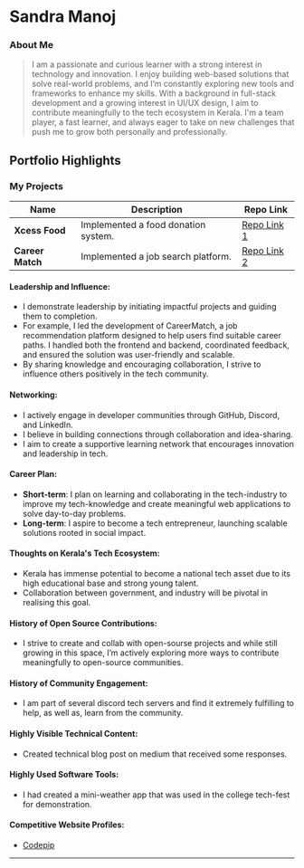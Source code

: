 # Sandra Manoj 

### About Me

> I am a passionate and curious learner with a strong interest in technology and innovation. I enjoy building web-based solutions that solve real-world problems, and I’m constantly exploring new tools and frameworks to enhance my skills. With a background in full-stack development and a growing interest in UI/UX design, I aim to contribute meaningfully to the tech ecosystem in Kerala. I'm a team player, a fast learner, and always eager to take on new challenges that push me to grow both personally and professionally.


## Portfolio Highlights

### My Projects

| Name                | Description                                                               | Repo Link                                                      |
|---------------------|---------------------------------------------------------------------------|----------------------------------------------------------------|
| **Xcess Food**  | Implemented a food donation system.                                              | [Repo Link 1](https://github.com/sandr3120/food-donation-system-project)             |
| **Career Match**  | Implemented a job search platform.                                             | [Repo Link 2](https://github.com/sandr3120/career-match)             |

#### Leadership and Influence:

- I demonstrate leadership by initiating impactful projects and guiding them to completion.
- For example, I led the development of CareerMatch, a job recommendation platform designed to help users find suitable career paths. I handled both the frontend and backend, coordinated feedback, and ensured the solution was user-friendly and scalable.
- By sharing knowledge and encouraging collaboration, I strive to influence others positively in the tech community.

#### Networking:

- I actively engage in developer communities through GitHub, Discord, and LinkedIn.
- I believe in building connections through collaboration and idea-sharing.
- I aim to create a supportive learning network that encourages innovation and leadership in tech.

#### Career Plan:

- **Short-term**: I plan on learning and collaborating in the tech-industry to improve my tech-knowledge and create meaningful web applications to solve day-to-day problems. 
- **Long-term**: I aspire to become a tech entrepreneur, launching scalable solutions rooted in social impact.
  
#### Thoughts on Kerala's Tech Ecosystem:

- Kerala has immense potential to become a national tech asset due to its high educational base and strong young talent.
- Collaboration between government, and industry will be pivotal in realising this goal.

#### History of Open Source Contributions:

- I strive to create and collab with open-sourse projects and while still growing in this space, I’m actively exploring more ways to contribute meaningfully to open-source communities.

#### History of Community Engagement:

-  I am part of several discord tech servers and find it extremely fulfilling to help, as well as, learn from the community.

#### Highly Visible Technical Content:

- Created technical blog post on medium that received some responses.

#### Highly Used Software Tools:

- I had created a mini-weather app that was used in the college tech-fest for demonstration.

#### Competitive Website Profiles:

- [Codepip](https://codepip.com/user/Sandr/)

---
